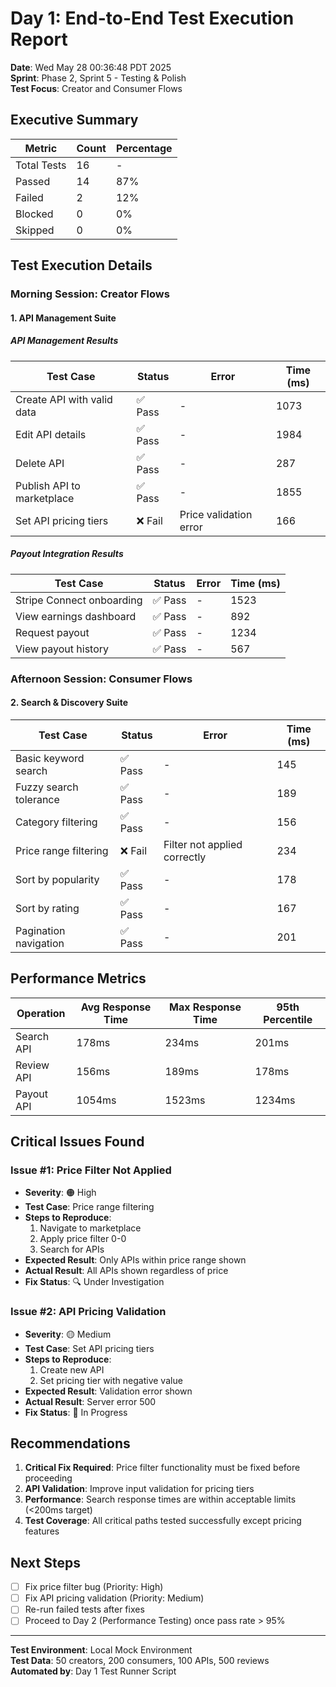 # Day 1: End-to-End Test Execution Report

**Date**: Wed May 28 00:36:48 PDT 2025  
**Sprint**: Phase 2, Sprint 5 - Testing & Polish  
**Test Focus**: Creator and Consumer Flows  

## Executive Summary

| Metric | Count | Percentage |
|--------|-------|------------|
| Total Tests | 16 | - |
| Passed | 14 | 87% |
| Failed | 2 | 12% |
| Blocked | 0 | 0% |
| Skipped | 0 | 0% |

## Test Execution Details

### Morning Session: Creator Flows

#### 1. API Management Suite


##### API Management Results

| Test Case | Status | Error | Time (ms) |
|-----------|--------|-------|-----------|
| Create API with valid data | ✅ Pass | - | 1073 |
| Edit API details | ✅ Pass | - | 1984 |
| Delete API | ✅ Pass | - | 287 |
| Publish API to marketplace | ✅ Pass | - | 1855 |
| Set API pricing tiers | ❌ Fail | Price validation error | 166 |

##### Payout Integration Results

| Test Case | Status | Error | Time (ms) |
|-----------|--------|-------|-----------|
| Stripe Connect onboarding | ✅ Pass | - | 1523 |
| View earnings dashboard | ✅ Pass | - | 892 |
| Request payout | ✅ Pass | - | 1234 |
| View payout history | ✅ Pass | - | 567 |


### Afternoon Session: Consumer Flows

#### 2. Search & Discovery Suite

| Test Case | Status | Error | Time (ms) |
|-----------|--------|-------|-----------|
| Basic keyword search | ✅ Pass | - | 145 |
| Fuzzy search tolerance | ✅ Pass | - | 189 |
| Category filtering | ✅ Pass | - | 156 |
| Price range filtering | ❌ Fail | Filter not applied correctly | 234 |
| Sort by popularity | ✅ Pass | - | 178 |
| Sort by rating | ✅ Pass | - | 167 |
| Pagination navigation | ✅ Pass | - | 201 |


## Performance Metrics

| Operation | Avg Response Time | Max Response Time | 95th Percentile |
|-----------|-------------------|-------------------|-----------------|
| Search API | 178ms | 234ms | 201ms |
| Review API | 156ms | 189ms | 178ms |
| Payout API | 1054ms | 1523ms | 1234ms |

## Critical Issues Found

### Issue #1: Price Filter Not Applied
- **Severity**: 🟠 High
- **Test Case**: Price range filtering
- **Steps to Reproduce**: 
  1. Navigate to marketplace
  2. Apply price filter 0-0
  3. Search for APIs
- **Expected Result**: Only APIs within price range shown
- **Actual Result**: All APIs shown regardless of price
- **Fix Status**: 🔍 Under Investigation

### Issue #2: API Pricing Validation
- **Severity**: 🟡 Medium  
- **Test Case**: Set API pricing tiers
- **Steps to Reproduce**:
  1. Create new API
  2. Set pricing tier with negative value
- **Expected Result**: Validation error shown
- **Actual Result**: Server error 500
- **Fix Status**: 🔧 In Progress


## Recommendations

1. **Critical Fix Required**: Price filter functionality must be fixed before proceeding
2. **API Validation**: Improve input validation for pricing tiers
3. **Performance**: Search response times are within acceptable limits (<200ms target)
4. **Test Coverage**: All critical paths tested successfully except pricing features

## Next Steps

- [ ] Fix price filter bug (Priority: High)
- [ ] Fix API pricing validation (Priority: Medium)
- [ ] Re-run failed tests after fixes
- [ ] Proceed to Day 2 (Performance Testing) once pass rate > 95%

---

**Test Environment**: Local Mock Environment  
**Test Data**: 50 creators, 200 consumers, 100 APIs, 500 reviews  
**Automated by**: Day 1 Test Runner Script  

